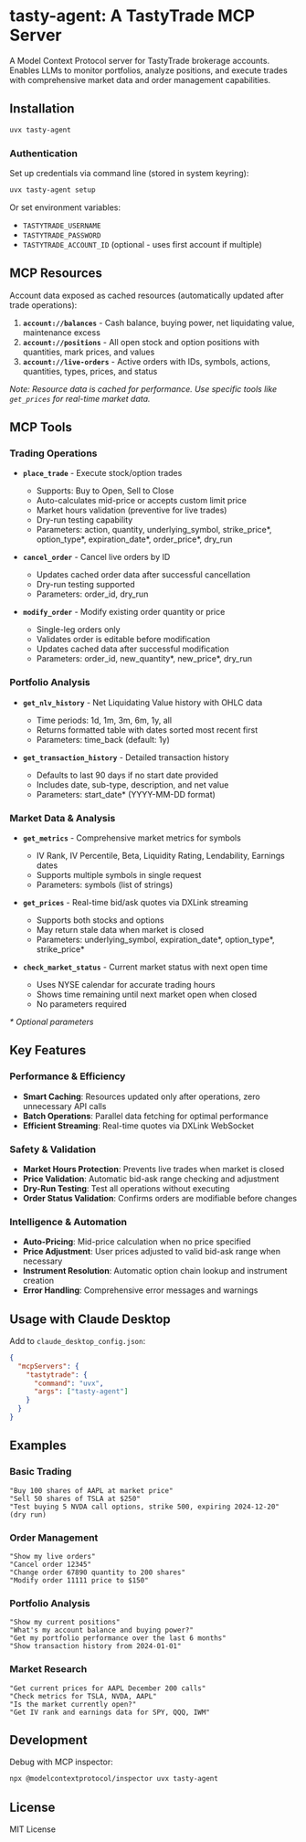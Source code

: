 # tasty-agent: A TastyTrade MCP Server

A Model Context Protocol server for TastyTrade brokerage accounts. Enables LLMs to monitor portfolios, analyze positions, and execute trades with comprehensive market data and order management capabilities.

## Installation

```bash
uvx tasty-agent
```

### Authentication

Set up credentials via command line (stored in system keyring):

```bash
uvx tasty-agent setup
```

Or set environment variables:
- `TASTYTRADE_USERNAME`
- `TASTYTRADE_PASSWORD`
- `TASTYTRADE_ACCOUNT_ID` (optional - uses first account if multiple)

## MCP Resources

Account data exposed as cached resources (automatically updated after trade operations):

1. **`account://balances`** - Cash balance, buying power, net liquidating value, maintenance excess
2. **`account://positions`** - All open stock and option positions with quantities, mark prices, and values
3. **`account://live-orders`** - Active orders with IDs, symbols, actions, quantities, types, prices, and status

*Note: Resource data is cached for performance. Use specific tools like `get_prices` for real-time market data.*

## MCP Tools

### Trading Operations
- **`place_trade`** - Execute stock/option trades
  - Supports: Buy to Open, Sell to Close
  - Auto-calculates mid-price or accepts custom limit price
  - Market hours validation (preventive for live trades)
  - Dry-run testing capability
  - Parameters: action, quantity, underlying_symbol, strike_price*, option_type*, expiration_date*, order_price*, dry_run

- **`cancel_order`** - Cancel live orders by ID
  - Updates cached order data after successful cancellation
  - Dry-run testing supported
  - Parameters: order_id, dry_run

- **`modify_order`** - Modify existing order quantity or price
  - Single-leg orders only
  - Validates order is editable before modification
  - Updates cached data after successful modification
  - Parameters: order_id, new_quantity*, new_price*, dry_run

### Portfolio Analysis
- **`get_nlv_history`** - Net Liquidating Value history with OHLC data
  - Time periods: 1d, 1m, 3m, 6m, 1y, all
  - Returns formatted table with dates sorted most recent first
  - Parameters: time_back (default: 1y)

- **`get_transaction_history`** - Detailed transaction history
  - Defaults to last 90 days if no start date provided
  - Includes date, sub-type, description, and net value
  - Parameters: start_date* (YYYY-MM-DD format)

### Market Data & Analysis
- **`get_metrics`** - Comprehensive market metrics for symbols
  - IV Rank, IV Percentile, Beta, Liquidity Rating, Lendability, Earnings dates
  - Supports multiple symbols in single request
  - Parameters: symbols (list of strings)

- **`get_prices`** - Real-time bid/ask quotes via DXLink streaming
  - Supports both stocks and options
  - May return stale data when market is closed
  - Parameters: underlying_symbol, expiration_date*, option_type*, strike_price*

- **`check_market_status`** - Current market status with next open time
  - Uses NYSE calendar for accurate trading hours
  - Shows time remaining until next market open when closed
  - No parameters required

*\* Optional parameters*

## Key Features

### Performance & Efficiency
- **Smart Caching**: Resources updated only after operations, zero unnecessary API calls
- **Batch Operations**: Parallel data fetching for optimal performance
- **Efficient Streaming**: Real-time quotes via DXLink WebSocket

### Safety & Validation
- **Market Hours Protection**: Prevents live trades when market is closed
- **Price Validation**: Automatic bid-ask range checking and adjustment
- **Dry-Run Testing**: Test all operations without executing
- **Order Status Validation**: Confirms orders are modifiable before changes

### Intelligence & Automation
- **Auto-Pricing**: Mid-price calculation when no price specified
- **Price Adjustment**: User prices adjusted to valid bid-ask range when necessary
- **Instrument Resolution**: Automatic option chain lookup and instrument creation
- **Error Handling**: Comprehensive error messages and warnings

## Usage with Claude Desktop

Add to `claude_desktop_config.json`:

```json
{
  "mcpServers": {
    "tastytrade": {
      "command": "uvx",
      "args": ["tasty-agent"]
    }
  }
}
```

## Examples

### Basic Trading
```
"Buy 100 shares of AAPL at market price"
"Sell 50 shares of TSLA at $250"
"Test buying 5 NVDA call options, strike 500, expiring 2024-12-20" (dry run)
```

### Order Management
```
"Show my live orders"
"Cancel order 12345"
"Change order 67890 quantity to 200 shares"
"Modify order 11111 price to $150"
```

### Portfolio Analysis
```
"Show my current positions"
"What's my account balance and buying power?"
"Get my portfolio performance over the last 6 months"
"Show transaction history from 2024-01-01"
```

### Market Research
```
"Get current prices for AAPL December 200 calls"
"Check metrics for TSLA, NVDA, AAPL"
"Is the market currently open?"
"Get IV rank and earnings data for SPY, QQQ, IWM"
```

## Development

Debug with MCP inspector:
```bash
npx @modelcontextprotocol/inspector uvx tasty-agent
```

## License

MIT License
